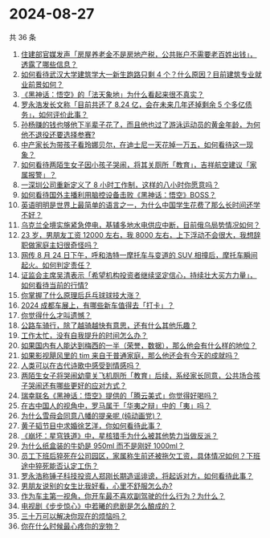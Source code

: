 # 2024-08-27

共 36 条

<!-- BEGIN ZHIHUVIDEO -->
<!-- 最后更新时间 Tue Aug 27 2024 01:18:27 GMT+0800 (China Standard Time) -->
1. [住建部官媒发声「房屋养老金不是房地产税，公共账户不需要老百姓出钱」，透露了哪些信息？](https://www.zhihu.com/question/665319563)
1. [如何看待武汉大学建筑学大一新生跑路只剩 4 个？什么原因？目前建筑专业就业前景如何？](https://www.zhihu.com/question/665274302)
1. [《黑神话：悟空》的「法天象地」为什么看起来很不真实？](https://www.zhihu.com/question/665059210)
1. [罗永浩发长文称「目前共还了 8.24 亿，会在未来几年还掉剩余 5 个多亿债务」，如何评价此事？](https://www.zhihu.com/question/665323716)
1. [孙杨赚的钱也够他下半辈子花了，而且他也过了游泳运动员的黄金年龄，为何他不退役还要选择参赛?](https://www.zhihu.com/question/665246272)
1. [中产家长为带孩子看玲娜贝尔，在迪士尼一天花掉一万五，如何看待这一现象？](https://www.zhihu.com/question/665332711)
1. [如何看待两陌生女子因小孩子哭闹，将其关厕所「教育」，吉祥航空建议「家属报警」？](https://www.zhihu.com/question/665361709)
1. [一深圳公司重新定义了 8 小时工作制，这样的八小时你愿意吗？](https://www.zhihu.com/question/661305039)
1. [如何看待国外主播利用脑控设备击败《黑神话：悟空》BOSS？](https://www.zhihu.com/question/665273472)
1. [英语明明是世界上最简单的语言之一，为什么中国学生花费了那么长时间还学不好？](https://www.zhihu.com/question/659613564)
1. [乌克兰全境实施紧急停电，基辅多地水电供应中断，目前俄乌局势情况如何？](https://www.zhihu.com/question/665337373)
1. [23 岁，男朋友工资 12000 左右，我 8000 左右，上下浮动不会很大，我想辞职做家庭主妇很奇怪吗？](https://www.zhihu.com/question/664983000)
1. [网传 8 月 24 日下午，呼和浩特一摩托车与变道的 SUV 相撞后，摩托车瞬间起火。如何判定责任？](https://www.zhihu.com/question/665333771)
1. [证监会主席吴清表示「希望机构投资者继续坚定信心，持续壮大买方力量」，如何看待当前的行情?](https://www.zhihu.com/question/665324033)
1. [你掌握了什么原理后乒乓球球技大涨？](https://www.zhihu.com/question/524849672)
1. [2024 成都车展上，有哪些新车值得去「打卡」？](https://www.zhihu.com/question/664999681)
1. [你觉得什么才叫遗憾？](https://www.zhihu.com/question/660719306)
1. [公路车骑行，除了越骑越快有意思，还有什么其他乐趣？](https://www.zhihu.com/question/664997308)
1. [工作太忙，没有自我提升的时间怎么办？](https://www.zhihu.com/question/663676212)
1. [如果国内有人能达到梅西的一半（荣誉，数据），那么他会有什么样的地位？](https://www.zhihu.com/question/665247418)
1. [如果影视飓风里的 tim 来自于普通家庭，那么他还会有今天的成就吗？](https://www.zhihu.com/question/653969518)
1. [人类可以在古代诗歌中感受到情感吗？](https://www.zhihu.com/question/662207733)
1. [两陌生女子将哭闹幼童关飞机厕所「教育」后续，系经家长同意，公共场合孩子哭闹还有哪些更好的应对方式？](https://www.zhihu.com/question/665366047)
1. [瑞幸联名《黑神话：悟空》提供的「腾云美式」你觉得好喝吗？](https://www.zhihu.com/question/664709764)
1. [在古中国人的视角中，罗马属于「华夷之辩」中的「夷」吗？](https://www.zhihu.com/question/658973230)
1. [为什么雪母会同意八幡的提亲呢 (纯动画党)？](https://www.zhihu.com/question/422910818)
1. [黄子韬节目中求婚徐艺洋，你如何看待此事？](https://www.zhihu.com/question/665327534)
1. [《崩坏：星穹铁道》中，星核猎手为什么被其他势力当做反派？](https://www.zhihu.com/question/646337913)
1. [为什么纸盒装的牛奶是 950ml 而不是刚好 1000ml？](https://www.zhihu.com/question/46603123)
1. [员工下班后猝死在公司园区，家属称生前还被拖欠工资，具体情况如何？下班途中猝死能否认定工伤？](https://www.zhihu.com/question/665312352)
1. [罗永浩称锤子科技投资人郑刚长期造谣诽谤，将起诉对方，如何看待此事？](https://www.zhihu.com/question/665326321)
1. [男朋友说别的女生比我好看，心里不舒服怎么办?](https://www.zhihu.com/question/662094794)
1. [作为车主第一视角，你开车最不喜欢副驾驶的什么行为？为什么？](https://www.zhihu.com/question/660457487)
1. [电视剧《步步惊心》中若曦的悲剧是怎么酿成的？](https://www.zhihu.com/question/570676607)
1. [三十万可以解决你现在的烦恼吗？](https://www.zhihu.com/question/661210666)
1. [你在什么时候最心疼你的宠物？](https://www.zhihu.com/question/650233200)
<!-- END ZHIHUVIDEO -->
